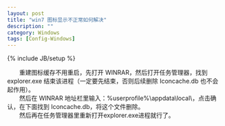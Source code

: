 ```yaml
---
layout: post
title: "win7 图标显示不正常如何解决"
description: ""
category: Windows
tags: [Config-Windows]
---
```

{% include JB/setup %}

　　重建图标缓存不用重启，先打开 WINRAR，然后打开任务管理器，找到 explorer.exe 结束该进程（一定要先结束，否则后续删除  Iconcache.db 也不会起作用）。  
　　然后在 WINRAR 地址栏里输入：%userprofile%\appdata\local\，点击确认，在下面找到 Iconcache.db，将这个文件删除。  
　　然后再在任务管理器里重新打开explorer.exe进程就行了。

